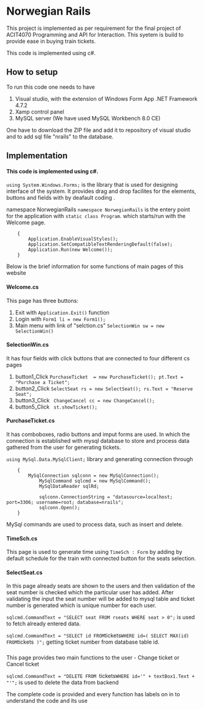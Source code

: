 
# Norwegian Rails
This project is implemented as per requirement for the final project of ACIT4070 Programming and API for Interaction. This syetem is build to provide ease in buying train tickets.


This code is implemented using c#.





## How to setup
To run this code one needs to have
1. Visual studio, with the extension of Windows Form App .NET Framework 4.7.2
2. Xamp control panel
3. MySQL server (We have used MySQL Workbench 8.0 CE)

One have to download the ZIP file and add it to repository of visual studio and to add sql file "nrails" to the database.


## Implementation
#### This code is implemented using c#.
`using System.Windows.Forms;` is the library that is used for designing interface of the system. It provides drag and drop facilites for the elements, buttons and fields with by deafault coding .


namespace NorwegianRails `namespace NorwegianRails` is the entery point for the application with `static class Program`. which starts/run with the Welcome page.

        {
            Application.EnableVisualStyles();
            Application.SetCompatibleTextRenderingDefault(false);
            Application.Run(new Welcome());
        }


Below is the brief information for some functions of main pages of this website     

#### Welcome.cs 
This page has three buttons:
1. Exit with `Application.Exit()` function
2. Login with `Form1 li = new Form1();`
3. Main menu with link of "selction.cs"  `SelectionWin sw = new SelectionWin()`

#### SelectionWin.cs
It has four fields with click buttons that are connected to four different cs pages
1. button1_Click `PurchaseTicket  = new PurchaseTicket();
            pt.Text = "Purchase a Ticket";`
2. button2_Click `SelectSeat rs = new SelectSeat();
            rs.Text = "Reserve Seat";`            
3. button3_Click ` ChangeCancel cc = new ChangeCancel();`
4. button5_Click ` st.showTicket();`
    
#### PurchaseTicket.cs
It has comboboxes, radio buttons and imput forms are used. In which the connection is established with mysql database to store and process data gathered from the user for generating tickets.

`using MySql.Data.MySqlClient;` library and generating connection through


        {
            MySqlConnection sqlconn = new MySqlConnection();
                MySqlCommand sqlcmd = new MySqlCommand();
                MySqlDataReader sqlRd;

                sqlconn.ConnectionString = "datasource=localhost; port=3306; username=root; database=nrails";
                sqlconn.Open();
        }

MySql commands are used to process data, such as insert and delete.

#### TimeSch.cs
This page is used to generate time using `TimeSch : Form` by adding by default schedule for the train with connected button for the seats selection.

#### SelectSeat.cs
In this page already seats are shown to the users and then validation of the seat number is checked which the particular user has added. After validating the input the seat number will be added to mysql table and ticket number is generated which is unique number for each user.

 `sqlcmd.CommandText = "SELECT seat FROM rseats WHERE seat > 0";` is used to fetch already entered data.

 ` sqlcmd.CommandText = "SELECT id FROM `tickets` WHERE id=( SELECT MAX(id) FROM `tickets` )";` getting ticket number from database table id.

 ##### 

 This page provides two main functions to the user - Change ticket or Cancel ticket

`sqlcmd.CommandText = "DELETE FROM `tickets` WHERE id='" + textBox1.Text + "'"; ` is used to delete the data from backend

The complete code is provided and every function has labels on in to understand the code and its use


